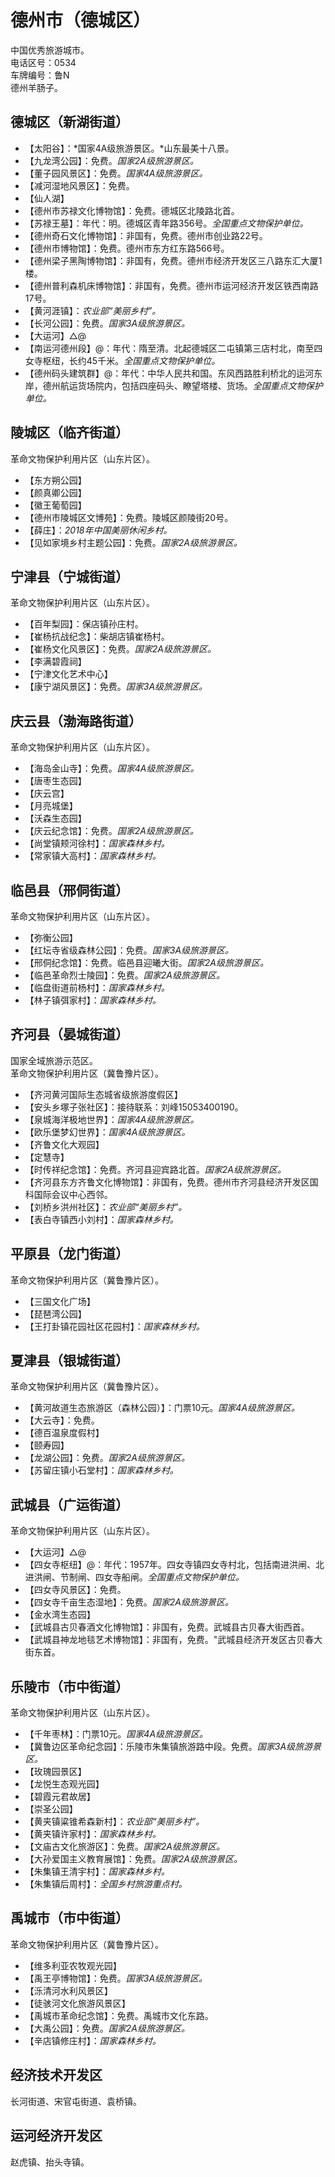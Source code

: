 # 德州市（德城区）  
中国优秀旅游城市。  
电话区号：0534  
车牌编号：鲁N  
德州羊肠子。  

## 德城区（新湖街道）  
* 【太阳谷】：*国家4A级旅游景区。*山东最美十八景。  
* 【九龙湾公园】：免费。*国家2A级旅游景区。*  
* 【董子园风景区】：免费。*国家4A级旅游景区。*  
* 【减河湿地风景区】：免费。  
* 【仙人湖】  
* 【德州市苏禄文化博物馆】：免费。德城区北陵路北首。  
* 【苏禄王墓】：年代：明。德城区青年路356号。*全国重点文物保护单位。*   
* 【德州奇石文化博物馆】：非国有，免费。德州市创业路22号。  
* 【德州市博物馆】：免费。德州市东方红东路566号。  
* 【德州梁子黑陶博物馆】：非国有，免费。德州市经济开发区三八路东汇大厦1楼。  
* 【德州普利森机床博物馆】：非国有，免费。德州市运河经济开发区铁西南路17号。  
* 【黄河涯镇】：*农业部“美丽乡村”。*  
* 【长河公园】：免费。*国家3A级旅游景区。*  
* 【大运河】△@  
* 【南运河德州段】@：年代：隋至清。北起德城区二屯镇第三店村北，南至四女寺枢纽，长约45千米。*全国重点文物保护单位。*   
* 【德州码头建筑群】@：年代：中华人民共和国。东风西路胜利桥北的运河东岸，德州航运货场院内，包括四座码头、瞭望塔楼、货场。*全国重点文物保护单位。*   

## 陵城区（临齐街道）  
革命文物保护利用片区（山东片区）。  
* 【东方朔公园】  
* 【颜真卿公园】  
* 【徽王葡萄园】  
* 【德州市陵城区文博苑】：免费。陵城区颜陵街20号。  
* 【薛庄】：*2018年中国美丽休闲乡村。*  
* 【见如家境乡村主题公园】：免费。*国家2A级旅游景区。*  

## 宁津县（宁城街道）  
革命文物保护利用片区（山东片区）。  
* 【百年梨园】：保店镇孙庄村。  
* 【崔杨抗战纪念】：柴胡店镇崔杨村。  
* 【崔杨文化风景区】：免费。*国家2A级旅游景区。*  
* 【李满碧霞祠】  
* 【宁津文化艺术中心】  
* 【康宁湖风景区】：免费。*国家3A级旅游景区。*  

## 庆云县（渤海路街道）  
革命文物保护利用片区（山东片区）。  
* 【海岛金山寺】：免费。*国家4A级旅游景区。*  
* 【唐枣生态园】  
* 【庆云宫】  
* 【月亮城堡】  
* 【沃森生态园】  
* 【庆云纪念馆】：免费。*国家2A级旅游景区。*  
* 【尚堂镇颊河徐村】：*国家森林乡村。*  
* 【常家镇大高村】：*国家森林乡村。*  

## 临邑县（邢侗街道）  
革命文物保护利用片区（山东片区）。  
* 【弥衡公园】  
* 【红坛寺省级森林公园】：免费。*国家3A级旅游景区。*  
* 【邢侗纪念馆】：免费。临邑县迎曦大街。*国家2A级旅游景区。*  
* 【临邑革命烈士陵园】：免费。*国家2A级旅游景区。*  
* 【临盘街道前杨村】：*国家森林乡村。*  
* 【林子镇弭家村】：*国家森林乡村。*  

## 齐河县（晏城街道）  
国家全域旅游示范区。  
革命文物保护利用片区（冀鲁豫片区）。  
* 【齐河黄河国际生态城省级旅游度假区】  
* 【安头乡塚子张社区】：接待联系：刘峰15053400190。  
* 【泉城海洋极地世界】：*国家4A级旅游景区。*  
* 【欧乐堡梦幻世界】：*国家4A级旅游景区。*  
* 【齐鲁文化大观园】  
* 【定慧寺】  
* 【时传祥纪念馆】：免费。齐河县迎宾路北首。*国家2A级旅游景区。*  
* 【齐河县东方齐鲁文化博物馆】：非国有，免费。德州市齐河县经济开发区国科国际会议中心西邻。  
* 【刘桥乡洪州社区】：*农业部“美丽乡村”。*  
* 【表白寺镇西小刘村】：*国家森林乡村。*  

## 平原县（龙门街道）  
革命文物保护利用片区（冀鲁豫片区）。  
* 【三国文化广场】  
* 【琵琶湾公园】  
* 【王打卦镇花园社区花园村】：*国家森林乡村。*  

## 夏津县（银城街道）  
革命文物保护利用片区（冀鲁豫片区）。  
* 【黄河故道生态旅游区（森林公园）】：门票10元。*国家4A级旅游景区。*  
* 【大云寺】：免费。  
* 【德百温泉度假村】  
* 【颐寿园】  
* 【龙湖公园】：免费。*国家2A级旅游景区。*  
* 【苏留庄镇小石堂村】：*国家森林乡村。*  

## 武城县（广运街道）  
革命文物保护利用片区（山东片区）。  
* 【大运河】△@
* 【四女寺枢纽】@：年代：1957年。四女寺镇四女寺村北，包括南进洪闸、北进洪闸、节制闸、四女寺船闸。*全国重点文物保护单位。*   
* 【四女寺风景区】：免费。  
* 【四女寺千亩生态湿地】：免费。*国家2A级旅游景区。*  
* 【金水湾生态园】  
* 【武城县古贝春酒文化博物馆】：非国有，免费。武城县古贝春大街西首。  
* 【武城县神龙地毯艺术博物馆】：非国有，免费。"武城县经济开发区古贝春大街东首。  

## 乐陵市（市中街道）  
革命文物保护利用片区（山东片区）。  
* 【千年枣林】：门票10元。*国家4A级旅游景区。*  
* 【冀鲁边区革命纪念园】：乐陵市朱集镇旅游路中段。免费。*国家3A级旅游景区。*  
* 【玫瑰园景区】  
* 【龙悦生态观光园】  
* 【碧霞元君故居】  
* 【崇圣公园】  
* 【黄夹镇粱锥希森新村】：*农业部“美丽乡村”。*  
* 【黄夹镇许家村】：*国家森林乡村。*  
* 【文庙古文化旅游区】：免费。*国家2A级旅游景区。*  
* 【大孙爱国主义教育展馆】：免费。*国家2A级旅游景区。*  
* 【朱集镇王清宇村】：*国家森林乡村。*  
* 【朱集镇后周村】：*全国乡村旅游重点村。*    

## 禹城市（市中街道）  
革命文物保护利用片区（冀鲁豫片区）。  
* 【维多利亚农牧观光园】  
* 【禹王亭博物馆】：免费。*国家3A级旅游景区。*  
* 【泺清河水利风景区】  
* 【徒骇河文化旅游风景区】  
* 【禹城市革命纪念馆】：免费。禹城市文化东路。  
* 【大禹公园】：免费。*国家2A级旅游景区。*  
* 【辛店镇修庄村】：*国家森林乡村。*  
  
## 经济技术开发区  
长河街道、宋官屯街道、袁桥镇。  

## 运河经济开发区  
赵虎镇、抬头寺镇。  